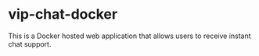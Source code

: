 # vip-chat-docker
This is a Docker hosted web application that allows users to receive instant chat support.
